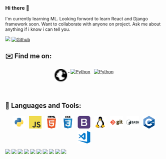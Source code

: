 ### Hi there 👋
I'm currently learning ML.
Looking forword to learn React and Django framework soon.
Want to collaborate with anyone on project.
Ask me about anything if i know i can tell you.

![](https://visitor-badge.laobi.icu/badge?page_id=Sandeep-sk.Sandeep-sk)
[![Github](https://img.shields.io/github/followers/Sandeep-sk?label=Follow&style=social)](https://github.com/Sandeep-sk)
## ✉️ Find me on:


<p align="center">
 <a href="https://Sandeep-sk.github.io/" target="_blank" rel="noopener noreferrer"> <img src="https://raw.githubusercontent.com/iconic/open-iconic/master/svg/globe.svg" alt="Python" height="40" style="vertical-align:top; margin:4px"> </a>
 <a href="https://linkedin.com/in/sandeepkumar-b93a861a4" target="_blank" rel="noopener noreferrer"> <img src="https://cdn.jsdelivr.net/npm/simple-icons@v3/icons/linkedin.svg" alt="Python" height="40" style="vertical-align:top; margin:4px"></a>
 <a href="mailto:sandeepkuamr2018063068@gmail.com"> <img src="https://cdn.jsdelivr.net/npm/simple-icons@v3/icons/gmail.svg" alt="Python" height="40" style="vertical-align:top; margin:4px"></a>
</p>

<br />

## 🧰 Languages and Tools:
<p align="center">
<img src="https://raw.githubusercontent.com/github/explore/80688e429a7d4ef2fca1e82350fe8e3517d3494d/topics/python/python.png" alt="Python" height="40" style="vertical-align:top; margin:4px">
<img src="https://raw.githubusercontent.com/github/explore/80688e429a7d4ef2fca1e82350fe8e3517d3494d/topics/javascript/javascript.png" alt="Javascript" height="40" style="vertical-align:top; margin:4px">
<img src="https://raw.githubusercontent.com/github/explore/80688e429a7d4ef2fca1e82350fe8e3517d3494d/topics/html/html.png" alt="html" height="40" style="vertical-align:top; margin:4px">
 <img src="https://raw.githubusercontent.com/github/explore/80688e429a7d4ef2fca1e82350fe8e3517d3494d/topics/css/css.png" alt="css" height="40" style="vertical-align:top; margin:4px">
<img src="https://raw.githubusercontent.com/github/explore/80688e429a7d4ef2fca1e82350fe8e3517d3494d/topics/bootstrap/bootstrap.png" alt="bootstrap" height="40" style="vertical-align:top; margin:4px">
<img src="https://raw.githubusercontent.com/github/explore/80688e429a7d4ef2fca1e82350fe8e3517d3494d/topics/linux/linux.png" alt="linux" height="40" style="vertical-align:top; margin:4px">
 <img src="https://raw.githubusercontent.com/github/explore/80688e429a7d4ef2fca1e82350fe8e3517d3494d/topics/git/git.png" alt="git" height="40" style="vertical-align:top; margin:4px">
 <img src="https://raw.githubusercontent.com/github/explore/80688e429a7d4ef2fca1e82350fe8e3517d3494d/topics/bash/bash.png" alt="shell" height="40" style="vertical-align:top; margin:4px">
 <img src="https://raw.githubusercontent.com/github/explore/80688e429a7d4ef2fca1e82350fe8e3517d3494d/topics/cpp/cpp.png" alt="c++" height="40" style="vertical-align:top; margin:4px">
 <img src="https://raw.githubusercontent.com/github/explore/80688e429a7d4ef2fca1e82350fe8e3517d3494d/topics/visual-studio-code/visual-studio-code.png" alt="VS Code" height="40" style="vertical-align:top; margin:4px">
</p>

<img src="https://github-readme-stats.vercel.app/api?username=Sandeep-sk&show_icons=true&theme=algolia">
<img src="https://github-readme-stats.vercel.app/api/top-langs/?username=Sandeep-sk&layout=compact&langs_count=10&show_icons=true&theme=algolia">
<img src="https://github-profile-trophy.vercel.app/?username=Sandeep-sk">
<a href="https://github.com/Sandeep-sk/Alarm-clock"><img src="https://github-readme-stats.vercel.app/api/pin/?username=Sandeep-sk&repo=Alarm-clock"></a>
<a href="https://github.com/Sandeep-sk/Post-man-clone"><img src="https://github-readme-stats.vercel.app/api/pin/?username=Sandeep-sk&repo=Post-man-clone"></a>
<a href="https://github.com/Sandeep-sk/College-library"><img src="https://github-readme-stats.vercel.app/api/pin/?username=Sandeep-sk&repo=College-library"></a>
<a href="https://github.com/Sandeep-sk/CV-Scanner"><img src="https://github-readme-stats.vercel.app/api/pin/?username=Sandeep-sk&repo=CV-Scanner"></a>
<a href="https://github.com/Sandeep-sk/drag-and-drop-picture"><img src="https://github-readme-stats.vercel.app/api/pin/?username=Sandeep-sk&repo=drag-and-drop-picture"></a>
<a href="https://github.com/Sandeep-sk/Webcalculator"><img src="https://github-readme-stats.vercel.app/api/pin/?username=Sandeep-sk&repo=Webcalculator"></a>
<a href="https://github.com/Sandeep-sk/keep-notes-website"><img src="https://github-readme-stats.vercel.app/api/pin/?username=Sandeep-sk&repo=keep-notes-website"></a>
